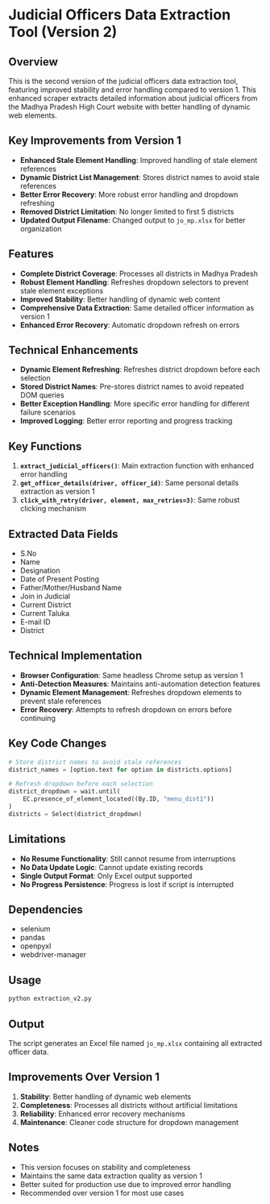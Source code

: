 # Judicial Officers Data Extraction Tool (Version 2)

## Overview
This is the second version of the judicial officers data extraction tool, featuring improved stability and error handling compared to version 1. This enhanced scraper extracts detailed information about judicial officers from the Madhya Pradesh High Court website with better handling of dynamic web elements.

## Key Improvements from Version 1
- **Enhanced Stale Element Handling**: Improved handling of stale element references
- **Dynamic District List Management**: Stores district names to avoid stale references
- **Better Error Recovery**: More robust error handling and dropdown refreshing
- **Removed District Limitation**: No longer limited to first 5 districts
- **Updated Output Filename**: Changed output to `jo_mp.xlsx` for better organization

## Features
- **Complete District Coverage**: Processes all districts in Madhya Pradesh
- **Robust Element Handling**: Refreshes dropdown selectors to prevent stale element exceptions
- **Improved Stability**: Better handling of dynamic web content
- **Comprehensive Data Extraction**: Same detailed officer information as version 1
- **Enhanced Error Recovery**: Automatic dropdown refresh on errors

## Technical Enhancements
- **Dynamic Element Refreshing**: Refreshes district dropdown before each selection
- **Stored District Names**: Pre-stores district names to avoid repeated DOM queries
- **Better Exception Handling**: More specific error handling for different failure scenarios
- **Improved Logging**: Better error reporting and progress tracking

## Key Functions
1. **`extract_judicial_officers()`**: Main extraction function with enhanced error handling
2. **`get_officer_details(driver, officer_id)`**: Same personal details extraction as version 1
3. **`click_with_retry(driver, element, max_retries=3)`**: Same robust clicking mechanism

## Extracted Data Fields
- S.No
- Name
- Designation
- Date of Present Posting
- Father/Mother/Husband Name
- Join in Judicial
- Current District
- Current Taluka
- E-mail ID
- District

## Technical Implementation
- **Browser Configuration**: Same headless Chrome setup as version 1
- **Anti-Detection Measures**: Maintains anti-automation detection features
- **Dynamic Element Management**: Refreshes dropdown elements to prevent stale references
- **Error Recovery**: Attempts to refresh dropdown on errors before continuing

## Key Code Changes
```python
# Store district names to avoid stale references
district_names = [option.text for option in districts.options]

# Refresh dropdown before each selection
district_dropdown = wait.until(
    EC.presence_of_element_located((By.ID, "menu_dist1"))
)
districts = Select(district_dropdown)
```

## Limitations
- **No Resume Functionality**: Still cannot resume from interruptions
- **No Data Update Logic**: Cannot update existing records
- **Single Output Format**: Only Excel output supported
- **No Progress Persistence**: Progress is lost if script is interrupted

## Dependencies
- selenium
- pandas
- openpyxl
- webdriver-manager

## Usage
```python
python extraction_v2.py
```

## Output
The script generates an Excel file named `jo_mp.xlsx` containing all extracted officer data.

## Improvements Over Version 1
1. **Stability**: Better handling of dynamic web elements
2. **Completeness**: Processes all districts without artificial limitations
3. **Reliability**: Enhanced error recovery mechanisms
4. **Maintenance**: Cleaner code structure for dropdown management

## Notes
- This version focuses on stability and completeness
- Maintains the same data extraction quality as version 1
- Better suited for production use due to improved error handling
- Recommended over version 1 for most use cases
